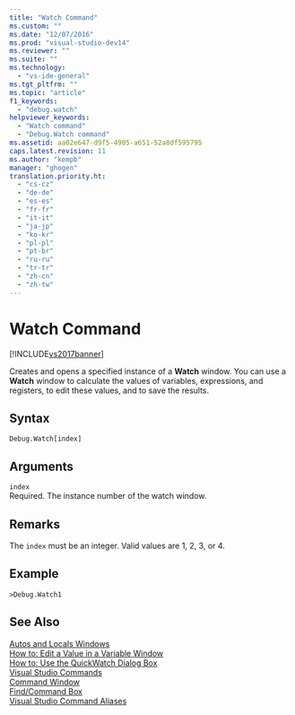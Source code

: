 ```yaml
---
title: "Watch Command"
ms.custom: ""
ms.date: "12/07/2016"
ms.prod: "visual-studio-dev14"
ms.reviewer: ""
ms.suite: ""
ms.technology: 
  - "vs-ide-general"
ms.tgt_pltfrm: ""
ms.topic: "article"
f1_keywords: 
  - "debug.watch"
helpviewer_keywords: 
  - "Watch command"
  - "Debug.Watch command"
ms.assetid: aa02e647-d9f5-4905-a651-52a8df595795
caps.latest.revision: 11
ms.author: "kempb"
manager: "ghogen"
translation.priority.ht: 
  - "cs-cz"
  - "de-de"
  - "es-es"
  - "fr-fr"
  - "it-it"
  - "ja-jp"
  - "ko-kr"
  - "pl-pl"
  - "pt-br"
  - "ru-ru"
  - "tr-tr"
  - "zh-cn"
  - "zh-tw"
---
```

# Watch Command
[!INCLUDE[vs2017banner](../../code-quality/includes/vs2017banner.md)]

Creates and opens a specified instance of a **Watch** window. You can use a **Watch** window to calculate the values of variables, expressions, and registers, to edit these values, and to save the results.  
  
## Syntax  
  
```  
Debug.Watch[index]  
```  
  
## Arguments  
 `index`  
 Required. The instance number of the watch window.  
  
## Remarks  
 The `index` must be an integer. Valid values are 1, 2, 3, or 4.  
  
## Example  
  
```  
>Debug.Watch1  
```  
  
## See Also  
 [Autos and Locals Windows](../../debugger/autos-and-locals-windows.md)   
 [How to: Edit a Value in a Variable Window](../Topic/How%20to:%20Edit%20a%20Value%20in%20a%20Variable%20Window.md)   
 [How to: Use the QuickWatch Dialog Box](../Topic/How%20to:%20Use%20the%20QuickWatch%20Dialog%20Box.md)   
 [Visual Studio Commands](../../ide/reference/visual-studio-commands.md)   
 [Command Window](../../ide/reference/command-window.md)   
 [Find/Command Box](../../ide/find-command-box.md)   
 [Visual Studio Command Aliases](../../ide/reference/visual-studio-command-aliases.md)